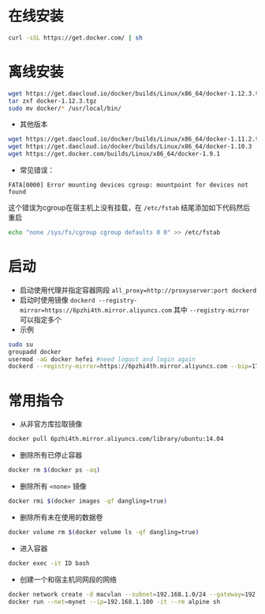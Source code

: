 # 在线安装

```bash
curl -sSL https://get.docker.com/ | sh
```

# 离线安装

```bash
wget https://get.daocloud.io/docker/builds/Linux/x86_64/docker-1.12.3.tgz
tar zxf docker-1.12.3.tgz
sudo mv docker/* /usr/local/bin/
```

* 其他版本

```bash
wget https://get.daocloud.io/docker/builds/Linux/x86_64/docker-1.11.2.tgz
wget https://get.daocloud.io/docker/builds/Linux/x86_64/docker-1.10.3
wget https://get.docker.com/builds/Linux/x86_64/docker-1.9.1
```

* 常见错误：

```
FATA[0000] Error mounting devices cgroup: mountpoint for devices not found
```

这个错误为cgroup在宿主机上没有挂载，在 `/etc/fstab` 结尾添加如下代码然后重启

```bash
echo "none /sys/fs/cgroup cgroup defaults 0 0" >> /etc/fstab
```

# 启动

* 启动使用代理并指定容器网段 `all_proxy=http://proxyserver:port dockerd`
* 启动时使用镜像 `dockerd --registry-mirror=https://6pzhi4th.mirror.aliyuncs.com` 其中 `--registry-mirror` 可以指定多个
* 示例

```bash
sudo su
groupadd docker
usermod -aG docker hefei #need logout and login again
dockerd --registry-mirror=https://6pzhi4th.mirror.aliyuncs.com --bip=172.172.172.1/24 > /var/log/docker 2>&1 &
```

# 常用指令

- 从非官方库拉取镜像
```bash
docker pull 6pzhi4th.mirror.aliyuncs.com/library/ubuntu:14.04
```
- 删除所有已停止容器
```bash
docker rm $(docker ps -aq)
```
- 删除所有 `<none>` 镜像 
```bash
docker rmi $(docker images -qf dangling=true)
```
- 删除所有未在使用的数据卷
```bash
docker volume rm $(docker volume ls -qf dangling=true)
```
- 进入容器 
```bash
docker exec -it ID bash
```

- 创建一个和宿主机同网段的网络
```bash
docker network create -d macvlan --subnet=192.168.1.0/24 --gateway=192.168.1.1 -o parent=eth0 mynet
docker run --net=mynet --ip=192.168.1.100 -it --rm alpine sh
```
